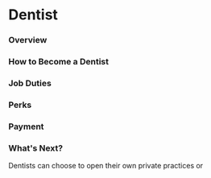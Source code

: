 # Dentist

### Overview
### How to Become a Dentist
### Job Duties
### Perks
### Payment
### What's Next?
Dentists can choose to open their own private practices or 
